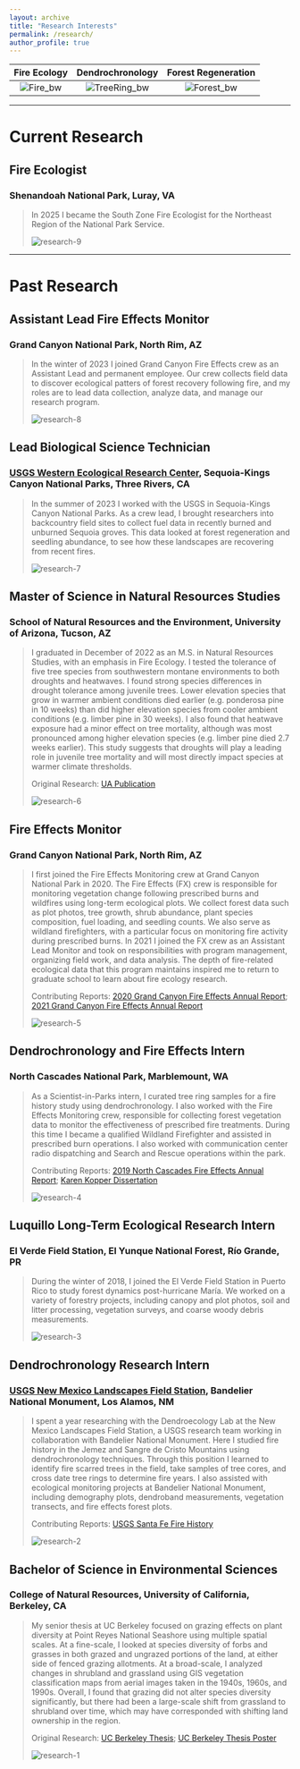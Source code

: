 ```yaml
---
layout: archive
title: "Research Interests"
permalink: /research/
author_profile: true
---
```


| Fire Ecology | Dendrochronology | Forest Regeneration |
|:------------:|:----------------:|:-------------------:|
| ![Fire_bw](http://alexandralalor.github.io/images/Fire_bw.png) | ![TreeRing_bw](http://alexandralalor.github.io/images/TreeRing_bw.png) | ![Forest_bw](http://alexandralalor.github.io/images/Forest_bw.png) |


-----

# Current Research

## Fire Ecologist
### Shenandoah National Park, Luray, VA
> In 2025 I became the South Zone Fire Ecologist for the Northeast Region of the National Park Service.
>
>![research-9](http://alexandralalor.github.io/images/research/research-9.jpg)

------

# Past Research

## Assistant Lead Fire Effects Monitor
### Grand Canyon National Park, North Rim, AZ
> In the winter of 2023 I joined Grand Canyon Fire Effects crew as an Assistant Lead and permanent employee. Our crew collects field data to discover ecological patters of forest recovery following fire, and my roles are to lead data collection, analyze data, and manage our research program. 
>
>![research-8](http://alexandralalor.github.io/images/research/research-8.JPG)

## Lead Biological Science Technician
### [USGS Western Ecological Research Center](https://www.usgs.gov/centers/werc), Sequoia-Kings Canyon National Parks, Three Rivers, CA
> In the summer of 2023 I worked with the USGS in Sequoia-Kings Canyon National Parks. As a crew lead, I brought researchers into backcountry field sites to collect fuel data in recently burned and unburned Sequoia groves. This data looked at forest regeneration and seedling abundance, to see how these landscapes are recovering from recent fires.
> 
>![research-7](http://alexandralalor.github.io/images/research/research-7.jpg)

## Master of Science in Natural Resources Studies
### School of Natural Resources and the Environment, University of Arizona, Tucson, AZ
> I graduated in December of 2022 as an M.S. in Natural Resources Studies, with an emphasis in Fire Ecology. I tested the tolerance of five tree species from southwestern montane environments to both droughts and heatwaves. I found strong species differences in drought tolerance among juvenile trees. Lower elevation species that grow in warmer ambient conditions died earlier (e.g. ponderosa pine in 10 weeks) than did higher elevation species from cooler ambient conditions (e.g. limber pine in 30 weeks). I also found that heatwave exposure had a minor effect on tree mortality, although was most pronounced among higher elevation species (e.g. limber pine died 2.7 weeks earlier). This study suggests that droughts will play a leading role in juvenile tree mortality and will most directly impact species at warmer climate thresholds.
>
> Original Research: 
> [UA Publication](https://alexandralalor.github.io/files/research/2023_Lalor_Frontiers.pdf)
> 
>![research-6](http://alexandralalor.github.io/images/research/research-6.JPG)

## Fire Effects Monitor
### Grand Canyon National Park, North Rim, AZ
> I first joined the Fire Effects Monitoring crew at Grand Canyon National Park in 2020. The Fire Effects (FX) crew is responsible for monitoring vegetation change following prescribed burns and wildfires using long-term ecological plots. We collect forest data such as plot photos, tree growth, shrub abundance, plant species composition, fuel loading, and seedling counts. We also serve as wildland firefighters, with a particular focus on monitoring fire activity during prescribed burns. In 2021 I joined the FX crew as an Assistant Lead Monitor and took on responsibilities with program management, organizing field work, and data analysis. The depth of fire-related ecological data that this program maintains inspired me to return to graduate school to learn about fire ecology research.
> 
> Contributing Reports: 
> [2020 Grand Canyon Fire Effects Annual Report](https://alexandralalor.github.io/files/research/2020_GRCA_FX-Report.pdf); 
> [2021 Grand Canyon Fire Effects Annual Report](https://alexandralalor.github.io/files/research/2021_GRCA_FX-Report.pdf)
> 
>![research-5](http://alexandralalor.github.io/images/research/research-5.jpg)

## Dendrochronology and Fire Effects Intern
### North Cascades National Park, Marblemount, WA
> As a Scientist-in-Parks intern, I curated tree ring samples for a fire history study using dendrochronology. I also worked with the Fire Effects Monitoring crew, responsible for collecting forest vegetation data to monitor the effectiveness of prescribed fire treatments. During this time I became a qualified Wildland Firefighter and assisted in prescribed burn operations. I also worked with communication center radio dispatching and Search and Rescue operations within the park.
> 
> Contributing Reports: 
> [2019 North Cascades Fire Effects Annual Report](https://alexandralalor.github.io/files/research/2019_NOCA_FX-Report.pdf); 
> [Karen Kopper Dissertation](https://alexandralalor.github.io/files/research/2019_Kopper_Fire-Regimes-in-National-Parks.pdf)
> 
>![research-4](http://alexandralalor.github.io/images/research/research-4.jpg)

## Luquillo Long-Term Ecological Research Intern
### El Verde Field Station, El Yunque National Forest, Río Grande, PR
> During the winter of 2018, I joined the El Verde Field Station in Puerto Rico to study forest dynamics post-hurricane María. We worked on a variety of forestry projects, including canopy and plot photos, soil and litter processing, vegetation surveys, and coarse woody debris measurements.
> 
>![research-3](http://alexandralalor.github.io/images/research/research-3.JPG)

## Dendrochronology Research Intern
### [USGS New Mexico Landscapes Field Station](https://www.usgs.gov/centers/fort-collins-science-center/science/new-mexico-landscapes-field-station), Bandelier National Monument, Los Alamos, NM
> I spent a year researching with the Dendroecology Lab at the New Mexico Landscapes Field Station, a USGS research team working in collaboration with Bandelier National Monument. Here I studied fire history in the Jemez and Sangre de Cristo Mountains using dendrochronology techniques. Through this position I learned to identify fire scarred trees in the field, take samples of tree cores, and cross date tree rings to determine fire years. I also assisted with ecological monitoring projects at Bandelier National Monument, including demography plots, dendroband measurements, vegetation transects, and fire effects forest plots.
> 
> Contributing Reports:
> [USGS Santa Fe Fire History](https://alexandralalor.github.io/files/research/2018_USGS_Santa-Fe-Fireshed.pdf)
> 
>![research-2](http://alexandralalor.github.io/images/research/research-2.JPG)

## Bachelor of Science in Environmental Sciences
### College of Natural Resources, University of California, Berkeley, CA
> My senior thesis at UC Berkeley focused on grazing effects on plant diversity at Point Reyes National Seashore using multiple spatial scales. At a fine-scale, I looked at species diversity of forbs and grasses in both grazed and ungrazed portions of the land, at either side of fenced grazing allotments. At a broad-scale, I analyzed changes in shrubland and grassland using GIS vegetation classification maps from aerial images taken in the 1940s, 1960s, and 1990s. Overall, I found that grazing did not alter species diversity significantly, but there had been a large-scale shift from grassland to shrubland over time, which may have corresponded with shifting land ownership in the region.
> 
> Original Research: 
> [UC Berkeley Thesis](https://alexandralalor.github.io/files/research/2017_Lalor_UC-Thesis.pdf);
> [UC Berkeley Thesis Poster](https://alexandralalor.github.io/files/research/2017_Lalor_UC-Thesis-Poster.pdf)
> 
>![research-1](http://alexandralalor.github.io/images/research/research-1.jpeg)
